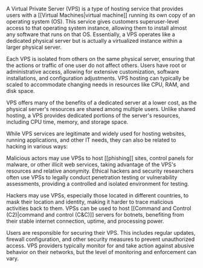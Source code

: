 A Virtual Private Server (VPS) is a type of hosting service that provides users with a [[Virtual Machines|virtual machine]] running its own copy of an operating system (OS). This service gives customers superuser-level access to that operating system instance, allowing them to install almost any software that runs on that OS. Essentially, a VPS operates like a dedicated physical server but is actually a virtualized instance within a larger physical server.

Each VPS is isolated from others on the same physical server, ensuring that the actions or traffic of one user do not affect others. Users have root or administrative access, allowing for extensive customization, software installations, and configuration adjustments. VPS hosting can typically be scaled to accommodate changing needs in resources like CPU, RAM, and disk space.

VPS offers many of the benefits of a dedicated server at a lower cost, as the physical server's resources are shared among multiple users. Unlike shared hosting, a VPS provides dedicated portions of the server's resources, including CPU time, memory, and storage space.

While VPS services are legitimate and widely used for hosting websites, running applications, and other IT needs, they can also be related to hacking in various ways:

Malicious actors may use VPSs to host [[phishing]] sites, control panels for malware, or other illicit web services, taking advantage of the VPS's resources and relative anonymity. Ethical hackers and security researchers often use VPSs to legally conduct penetration testing or vulnerability assessments, providing a controlled and isolated environment for testing.

Hackers may use VPSs, especially those located in different countries, to mask their location and identity, making it harder to trace malicious activities back to them. VPSs can be used to host [[Command and Control (C2)|command and control (C&C)]] servers for botnets, benefiting from their stable internet connection, uptime, and processing power.

Users are responsible for securing their VPS. This includes regular updates, firewall configuration, and other security measures to prevent unauthorized access. VPS providers typically monitor for and take action against abusive behavior on their networks, but the level of monitoring and enforcement can vary.
